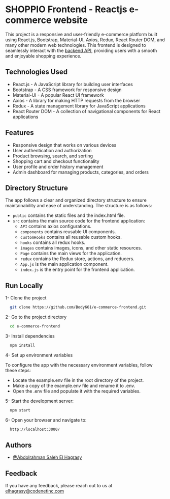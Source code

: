 # SHOPPIO Frontend - Reactjs e-commerce website

This project is a responsive and user-friendly e-commerce platform built using React.js, Bootstrap, Material-UI, Axios, Redux, React Router DOM, and many other modern web technologies. This frontend is designed to seamlessly interact with the [backend API](https://github.com/Body661/nodejs-ecommerce-api), providing users with a smooth and enjoyable shopping experience.

## Technologies Used
- React.js - A JavaScript library for building user interfaces
- Bootstrap - A CSS framework for responsive design
- Material-UI - A popular React UI framework
- Axios - A library for making HTTP requests from the browser
- Redux - A state management library for JavaScript applications
- React Router DOM - A collection of navigational components for React applications

## Features
- Responsive design that works on various devices
- User authentication and authorization
- Product browsing, search, and sorting
- Shopping cart and checkout functionality
- User profile and order history management
- Admin dashboard for managing products, categories, and orders

## Directory Structure
The app follows a clear and organized directory structure to ensure maintainability and ease of understanding. The structure is as follows:


* `public` contains the static files and the index.html file.
* `src` contains the main source code for the frontend application:
    * `API` contains axios configurations.
    * `components` contains reusable UI components.
    * `customHooks` contains all reusable custom hooks.
    * `hooks` contains all redux hooks.
    * `images`  contains images, icons, and other static resources.
    * `Page` contains the main views for the application.
    * `redux` contains the Redux store, actions, and reducers.
    * `App.js` is the main application component.
    * `index.js` is the entry point for the frontend application.
## Run Locally

1- Clone the project

```bash
  git clone https://github.com/Body661/e-commerce-frontend.git
```

2- Go to the project directory

```bash
  cd e-commerce-frontend
```

3- Install dependencies

```bash
  npm install
```

4- Set up environment variables

To configure the app with the necessary environment variables, follow these steps:

- Locate the example.env file in the root directory of the project.
- Make a copy of the example.env file and rename it to .env.
- Open the .env file and populate it with the required variables.

5- Start the development server:

```bash
  npm start
```

6- Open your browser and navigate to:

```bash
  http://localhost:3000/
```
## Authors

- [@Abdolrahman Saleh El Hagrasy](https://www.github.com/body661)


## Feedback

If you have any feedback, please reach out to us at elhagrasy@codenetinc.com
